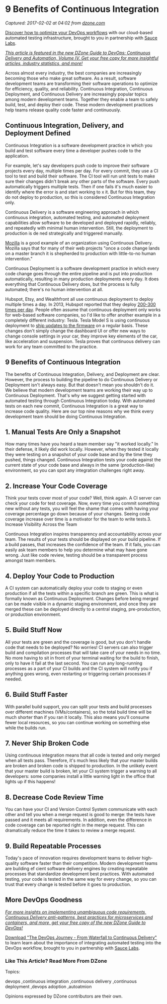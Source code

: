 # 9 Benefits of Continuous Integration

_Captured: 2017-02-02 at 04:02 from [dzone.com](https://dzone.com/articles/9-bene-ts-of-continuous-integration?utm_content=buffer5c2b6&utm_medium=social&utm_source=twitter.com&utm_campaign=buffer)_

[Discover how to optimize your DevOps workflows](https://dzone.com/go?i=161129&u=http%3A%2F%2Finfo.saucelabs.com%2Fpaper-the-devops-journey.html%3Futm_campaign%3Ddevopsjourney%2Bwp%26utm_medium%3Dtextlink%26utm_source%3Ddzone-devops%26utm_content%3Darticle) with our cloud-based automated testing infrastructure, brought to you in partnership with [Sauce Labs](https://dzone.com/go?i=161129&u=http%3A%2F%2Finfo.saucelabs.com%2Fpaper-the-devops-journey.html%3Futm_campaign%3Ddevopsjourney%2Bwp%26utm_medium%3Dtextlink%26utm_source%3Ddzone-devops%26utm_content%3Darticle).

_[This article is featured in the new DZone Guide to DevOps: Continuous Delivery and Automation, Volume IV. Get your free copy for more insightful articles, industry statistics, and more!](https://dzone.com/guides/devops-continuous-delivery-and-automation)_

Across almost every industry, the best companies are increasingly becoming those who make great software. As a result, software development teams are transforming their software operations to optimize for efficiency, quality, and reliability. Continuous Integration, Continuous Deployment, and Continuous Delivery are increasingly popular topics among modern development teams. Together they enable a team to safely build, test, and deploy their code. These modern development practices help teams release quality code faster and continuously.

## Continuous Integration, Delivery, and Deployment Defined

Continuous Integration is a software development practice in which you build and test software every time a developer pushes code to the application.

For example, let's say developers push code to improve their software projects every day, multiple times per day. For every commit, they use a CI tool to test and build their software. The CI tool will run unit tests to make sure their changes didn't break any other parts of the software. Every push automatically triggers multiple tests. Then if one fails it's much easier to identify where the error is and start working to x it. But for this team, they do not deploy to production, so this is considered Continuous Integration only.

Continuous Delivery is a software engineering approach in which continuous integration, automated testing, and automated deployment capabilities allow software to be developed and deployed rapidly, reliably, and repeatedly with minimal human intervention. Still, the deployment to production is de ned strategically and triggered manually.

[Mozilla](https://quality.mozilla.org/2014/10/continuous-delivery-a-generic-plan/) is a good example of an organization using Continuous Delivery. Mozilla says that for many of their web projects "once a code change lands on a master branch it is shepherded to production with little-to-no human intervention."

Continuous Deployment is a software development practice in which every code change goes through the entire pipeline and is put into production automatically, resulting in many production deployments every day. It does everything that Continuous Delivery does, but the process is fully automated; there's no human intervention at all.

Hubspot, Etsy, and Wealthfront all use continuous deployment to deploy multiple times a day. In 2013, Hubspot reported that they deploy [200-300 times per day](http://product.hubspot.com/blog/how-we-deploy-300-times-a-day). People often assume that continuous deployment only works for web-based software companies, so I'd like to offer another example in a completely different industry: Tesla. Tesla Model S is using continuous deployment to [ship updates to the firmware](http://www.forbes.com/sites/steveblank/2014/01/03/tesla-and-adobe-why-continuous-deployment-may-mean-continuous-customer-disappointment/#44839739364f) on a regular basis. These changes don't simply change the dashboard UI or offer new ways to change console settings in your car, they improve key elements of the car, like acceleration and suspension. Tesla proves that continuous delivery can work for any team committed to the practice.

## 9 Benefits of Continuous Integration

The benefits of Continuous Integration, Delivery, and Deployment are clear. However, the process to building the pipeline to do Continuous Delivery or Deployment isn't always easy. But that doesn't mean you shouldn't do it. We believe that modern development teams are working their way up to Continuous Deployment. That's why we suggest getting started with automated testing through Continuous Integration today. With automated tests on each new commit, Continuous Integration is a great way to increase code quality. Here are our top nine reasons why we think every development team should be doing Continuous Integration.

## 1\. Manual Tests Are Only a Snapshot

How many times have you heard a team member say "it worked locally." In their defense, it likely did work locally. However, when they tested it locally they were testing on a snapshot of your code base and by the time they pushed, things changed. Continuous Integration tests your code against the current state of your code base and always in the same (production-like) environment, so you can spot any integration challenges right away.

## 2\. Increase Your Code Coverage

Think your tests cover most of your code? Well, think again. A CI server can check your code for test coverage. Now, every time you commit something new without any tests, you will feel the shame that comes with having your coverage percentage go down because of your changes. Seeing code coverage increase over time is a motivator for the team to write tests.3. Increase Visibility Across the Team

Continuous Integration inspires transparency and accountability across your team. The results of your tests should be displayed on your build pipeline. If a build passes, that increases the confidence of the team. If it fails, you can easily ask team members to help you determine what may have gone wrong. Just like code review, testing should be a transparent process amongst team members.

## 4\. Deploy Your Code to Production

A CI system can automatically deploy your code to staging or even production if all the tests within a specific branch are green. This is what is formally known as Continuous Deployment. Changes before being merged can be made visible in a dynamic staging environment, and once they are merged these can be deployed directly to a central staging, pre-production, or production environment.

## 5\. Build Stuff Now

All your tests are green and the coverage is good, but you don't handle code that needs to be deployed? No worries! CI servers can also trigger build and compilation processes that will take care of your needs in no time. No more having to sit in front of your terminal waiting for the build to finish, only to have it fail at the last second. You can run any long-running processes as a part of your CI builds and the CI system will notify you if anything goes wrong, even restarting or triggering certain processes if needed.

## 6\. Build Stuff Faster

With parallel build support, you can split your tests and build processes over different machines (VMs/containers), so the total build time will be much shorter than if you ran it locally. This also means you'll consume fewer local resources, so you can continue working on something else while the builds run.

## 7\. Never Ship Broken Code

Using continuous integration means that all code is tested and only merged when all tests pass. Therefore, it's much less likely that your master builds are broken and broken code is shipped to production. In the unlikely event that your master build is broken, let your CI system trigger a warning to all developers: some companies install a little warning light in the office that lights up if this happens!

## 8\. Decrease Code Review Time

You can have your CI and Version Control System communicate with each other and tell you when a merge request is good to merge: the tests have passed and it meets all requirements. In addition, even the difference in code coverage can be reported right in the merge request. This can dramatically reduce the time it takes to review a merge request.

## 9\. Build Repeatable Processes

Today's pace of innovation requires development teams to deliver high-quality software faster than their competition. Modern development teams are building ef cient software delivery engines by creating repeatable processes that standardize development best practices. With automated testing, your code is tested in the same way for every change, so you can trust that every change is tested before it goes to production.

## More DevOps Goodness

_[For more insights on implementing unambiguous code requirements, Continuous Delivery anti-patterns, best practices for microservices and containers, and more, get your free copy of the new DZone Guide to DevOps!](https://dzone.com/guides/devops-continuous-delivery-and-automation)_

[Download "The DevOps Journey - From Waterfall to Continuous Delivery"](https://dzone.com/go?i=161130&u=http%3A%2F%2Finfo.saucelabs.com%2Fpaper-the-devops-journey.html%3Futm_campaign%3Ddevopsjourney%2Bwp%26utm_medium%3Dtextlink%26utm_source%3Ddzone-devops%26utm_content%3Darticle) to learn learn about the importance of integrating automated testing into the DevOps workflow, brought to you in partnership with [Sauce Labs](https://dzone.com/go?i=161130&u=http%3A%2F%2Finfo.saucelabs.com%2Fpaper-the-devops-journey.html%3Futm_campaign%3Ddevopsjourney%2Bwp%26utm_medium%3Dtextlink%26utm_source%3Ddzone-devops%26utm_content%3Darticle).

### Like This Article? Read More From DZone

Topics:

devops ,continuous integration ,continuous delivery ,continuous deployment ,devops adoption ,autoatmion

Opinions expressed by DZone contributors are their own.
